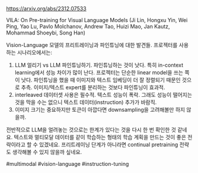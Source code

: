 https://arxiv.org/abs/2312.07533

VILA: On Pre-training for Visual Language Models (Ji Lin, Hongxu Yin, Wei Ping, Yao Lu, Pavlo Molchanov, Andrew Tao, Huizi Mao, Jan Kautz, Mohammad Shoeybi, Song Han)

Vision-Language 모델의 프리트레이닝과 파인튜닝에 대한 발견들. 프로젝터를 사용하는 시나리오에서는:

1. LLM 얼리기 vs LLM 파인튜닝하기. 파인튜닝하는 것이 낫다. 특히 in-context learning에서 성능 차이가 많이 난다. 프로젝터는 단순한 linear model을 쓰는 쪽이 낫다. 파인튜닝을 했을 때 이미지와 텍스트 임베딩이 더 잘 정렬되기 때문인 것으로 추측. 이미지/텍스트 expert를 분리하는 것보다 파인튜닝이 효과적.
2. interleaved 데이터셋 사용은 필수적. 텍스트 성능이 폭락. 그래도 성능이 떨어지는 것을 막을 수는 없으니 텍스트 데이터(instruction) 추가가 바람직.
3. 이미지 크기는 중요하지만 토큰이 아깝다면 downsampling을 고려해볼만 하지 않을까.

전반적으로 LLM을 얼려놓는 것으로는 한계가 있다는 것을 다시 한 번 확인한 것 같네요. 텍스트와 멀티모달 데이터를 같이 학습하는 형태의 학습 계획을 만드는 것이 좋은 전략이라고 할 수 있겠네요. 프리트레이닝 단계가 아니라면 continual pretraining 전략도 생각해볼 수 있지 않을까 싶네요.

#multimodal #vision-language #instruction-tuning 